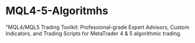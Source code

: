 # MQL4-5-Algoritmhs
"MQL4/MQL5 Trading Toolkit: Professional-grade Expert Advisors, Custom Indicators, and Trading Scripts for MetaTrader 4 &amp; 5 algorithmic trading.
